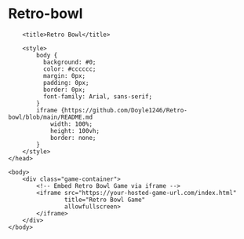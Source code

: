 # Retro-bowl
<!DOCTYPE html>
<html lang="en">
    <head>
        <meta http-equiv="X-UA-Compatible" content="IE=edge" />
        <meta http-equiv="X-Frame-Options" content="DENY">
        <meta http-equiv="pragma" content="no-cache"/>
        <meta name="apple-mobile-web-app-capable" content="yes" />
        <meta name="viewport" content="width=device-width, initial-scale=1.0, maximum-scale=1.0, user-scalable=0" />
        <meta name="apple-mobile-web-app-status-bar-style" content="black-translucent" />
        <meta charset="utf-8"/>

        <title>Retro Bowl</title>

        <style>
            body {
              background: #0;
              color: #cccccc;
              margin: 0px;
              padding: 0px;
              border: 0px;
              font-family: Arial, sans-serif;
            }
            iframe {https://github.com/Doyle1246/Retro-bowl/blob/main/README.md
                width: 100%;
                height: 100vh;
                border: none;
            }
        </style>
    </head>

    <body>
        <div class="game-container">
            <!-- Embed Retro Bowl Game via iframe -->
            <iframe src="https://your-hosted-game-url.com/index.html" 
                    title="Retro Bowl Game"
                    allowfullscreen>
            </iframe>
        </div>
    </body>
</html>

